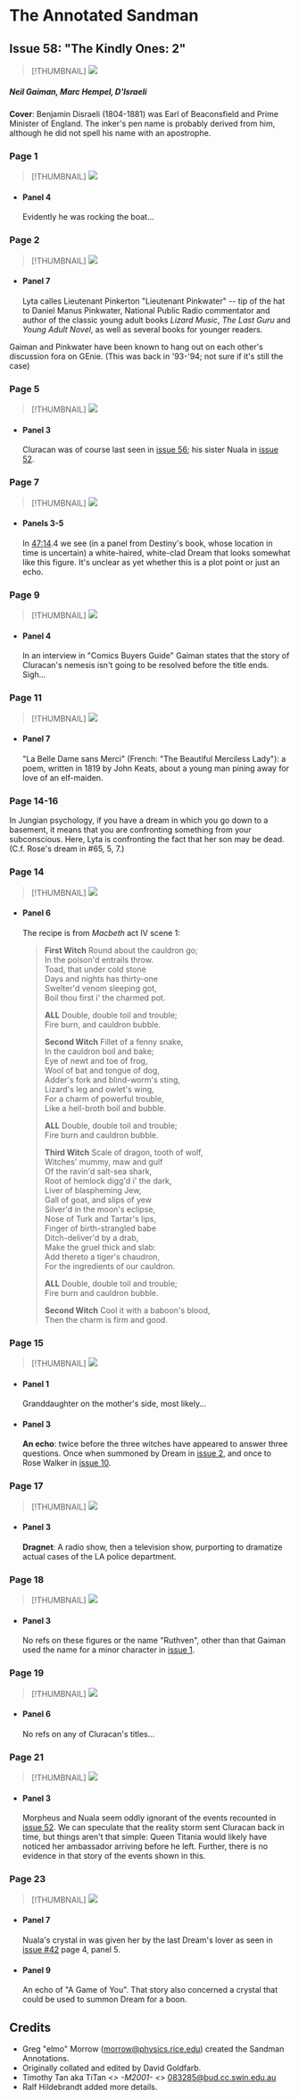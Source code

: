 # The Annotated Sandman

## Issue 58: "The Kindly Ones: 2"

> [!THUMBNAIL] ![](thumbnails/sandman.58/page00.jpg)

##### Neil Gaiman, Marc Hempel, D'Israeli

**Cover**: Benjamin Disraeli (1804-1881) was Earl of Beaconsfield and Prime Minister of England. The inker's pen name is probably derived from him, although he did not spell his name with an apostrophe.

### Page 1

> [!THUMBNAIL] ![](thumbnails/sandman.58/page01.jpg)

- #### Panel 4

  Evidently he was rocking the boat...

### Page 2

> [!THUMBNAIL] ![](thumbnails/sandman.58/page02.jpg)

- #### Panel 7

  Lyta calles Lieutenant Pinkerton "Lieutenant Pinkwater" -- tip of the hat to Daniel Manus Pinkwater, National Public Radio commentator and author of the classic young adult books _Lizard Music_, _The Last Guru_ and _Young Adult Novel_, as well as several books for younger readers.

Gaiman and Pinkwater have been known to hang out on each other's discussion fora on GEnie. (This was back in '93-'94; not sure if it's still the case)

### Page 5

> [!THUMBNAIL] ![](thumbnails/sandman.58/page05.jpg)

- #### Panel 3

  Cluracan was of course last seen in [issue 56](sandman.56.md); his sister Nuala in [issue 52](sandman.52.md).

### Page 7

> [!THUMBNAIL] ![](thumbnails/sandman.58/page07.jpg)

- #### Panels 3-5

  In [47:14](sandman.47.md#page-14).4 we see (in a panel from Destiny's book, whose location in time is uncertain) a white-haired, white-clad Dream that looks somewhat like this figure. It's unclear as yet whether this is a plot point or just an echo.

### Page 9

> [!THUMBNAIL] ![](thumbnails/sandman.58/page09.jpg)

- #### Panel 4

  In an interview in "Comics Buyers Guide" Gaiman states that the story of Cluracan's nemesis isn't going to be resolved before the title ends. Sigh...

### Page 11

> [!THUMBNAIL] ![](thumbnails/sandman.58/page11.jpg)

- #### Panel 7

  "La Belle Dame sans Merci" (French: "The Beautiful Merciless Lady"): a poem, written in 1819 by John Keats, about a young man pining away for love of an elf-maiden.

### Page 14-16

In Jungian psychology, if you have a dream in which you go down to a basement, it means that you are confronting something from your subconscious. Here, Lyta is confronting the fact that her son may be dead. (C.f. Rose's dream in #65, 5, 7.)

### Page 14

> [!THUMBNAIL] ![](thumbnails/sandman.58/page14.jpg)

- #### Panel 6

  The recipe is from _Macbeth_ act IV scene 1:

  > **First Witch** Round about the cauldron go;<br/>
  > In the poison'd entrails throw.<br/>
  > Toad, that under cold stone<br/>
  > Days and nights has thirty-one<br/>
  > Swelter'd venom sleeping got,<br/>
  > Boil thou first i' the charmed pot.<br/>
  >
  > **ALL** Double, double toil and trouble;<br/>
  > Fire burn, and cauldron bubble.<br/>
  >
  > **Second Witch** Fillet of a fenny snake,<br/>
  > In the cauldron boil and bake;<br/>
  > Eye of newt and toe of frog,<br/>
  > Wool of bat and tongue of dog,<br/>
  > Adder's fork and blind-worm's sting,<br/>
  > Lizard's leg and owlet's wing,<br/>
  > For a charm of powerful trouble,<br/>
  > Like a hell-broth boil and bubble.<br/>
  >
  > **ALL** Double, double toil and trouble;<br/>
  > Fire burn and cauldron bubble.<br/>
  >
  > **Third Witch** Scale of dragon, tooth of wolf,<br/>
  > Witches' mummy, maw and gulf<br/>
  > Of the ravin'd salt-sea shark,<br/>
  > Root of hemlock digg'd i' the dark,<br/>
  > Liver of blaspheming Jew,<br/>
  > Gall of goat, and slips of yew<br/>
  > Silver'd in the moon's eclipse,<br/>
  > Nose of Turk and Tartar's lips,<br/>
  > Finger of birth-strangled babe<br/>
  > Ditch-deliver'd by a drab,<br/>
  > Make the gruel thick and slab:<br/>
  > Add thereto a tiger's chaudron,<br/>
  > For the ingredients of our cauldron.<br/>
  >
  > **ALL** Double, double toil and trouble;<br/>
  > Fire burn and cauldron bubble.<br/>
  >
  > **Second Witch** Cool it with a baboon's blood,<br/>
  > Then the charm is firm and good.

### Page 15

> [!THUMBNAIL] ![](thumbnails/sandman.58/page15.jpg)

- #### Panel 1

  Granddaughter on the mother's side, most likely...

- #### Panel 3

  **An echo**: twice before the three witches have appeared to answer three questions. Once when summoned by Dream in [issue 2](sandman.02.md), and once to Rose Walker in [issue 10](sandman.10.md).

### Page 17

> [!THUMBNAIL] ![](thumbnails/sandman.58/page17.jpg)

- #### Panel 3

  **Dragnet**: A radio show, then a television show, purporting to dramatize actual cases of the LA police department.

### Page 18

> [!THUMBNAIL] ![](thumbnails/sandman.58/page18.jpg)

- #### Panel 3

  No refs on these figures or the name "Ruthven", other than that Gaiman used the name for a minor character in [issue 1](sandman.01.md).

### Page 19

> [!THUMBNAIL] ![](thumbnails/sandman.58/page19.jpg)

- #### Panel 6

  No refs on any of Cluracan's titles...

### Page 21

> [!THUMBNAIL] ![](thumbnails/sandman.58/page21.jpg)

- #### Panel 3

  Morpheus and Nuala seem oddly ignorant of the events recounted in [issue 52](sandman.52.md). We can speculate that the reality storm sent Cluracan back in time, but things aren't that simple: Queen Titania would likely have noticed her ambassador arriving before he left. Further, there is no evidence in that story of the events shown in this.

### Page 23

> [!THUMBNAIL] ![](thumbnails/sandman.58/page23.jpg)

- #### Panel 7

  Nuala's crystal in was given her by the last Dream's lover as seen in [issue #42](sandman.42.md) page 4, panel 5.

- #### Panel 9

  An echo of "A Game of You". That story also concerned a crystal that could be used to summon Dream for a boon.

## Credits

- Greg "elmo" Morrow (morrow@physics.rice.edu) created the Sandman Annotations.
- Originally collated and edited by David Goldfarb.
- Timothy Tan aka TiTan <_> -M2001- <_> 083285@bud.cc.swin.edu.au
- Ralf Hildebrandt added more details.
